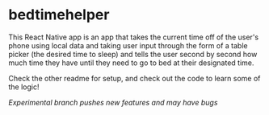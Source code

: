 # bedtimehelper

This React Native app is an app that takes the current time off of the user's phone using local data and taking user input through the form of a table picker (the desired time to sleep) and tells the user second by second how much time they have until they need to go to bed at their designated time.

Check the other readme for setup, and check out the code to learn some of the logic!

*Experimental branch pushes new features and may have bugs*

